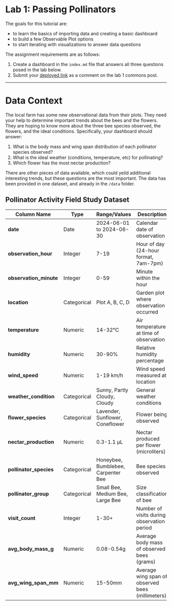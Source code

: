# Lab 1: Passing Pollinators

The goals for this tutorial are:

- to learn the basics of importing data and creating a basic dashboard
- to build a few Observable Plot options
- to start iterating with visualizations to answer data questions

The assignment requirements are as follows:

1. Create a dashboard in the `index.md` file that answers all three questions posed in the lab below.
2. Submit your [deployed link](#4-set-up-your-github-pages-for-your-deployment) as a comment on the lab 1 commons post.

---

# Data Context

The local farm has some new observational data from their plots. They need your help to determine important trends about the bees and the flowers. They are hoping to know more about the three bee species observed, the flowers, and the ideal conditions. Specifically, your dashboard should answer:
  1. What is the body mass and wing span distribution of each pollinator species observed?
  2. What is the ideal weather (conditions, temperature, etc) for pollinating?
  3. Which flower has the most nectar production?

There are other pieces of data available, which could yeild additional interesting trends, but these questions are the most important. The data has been provided in one dataset, and already in the `/data` folder. 

## Pollinator Activity Field Study Dataset

| Column Name | Type | Range/Values | Description |
|-------------|------|--------------|-------------|
| **date** | Date | 2024-06-01 to 2024-06-30 | Calendar date of observation |
| **observation_hour** | Integer | 7-19 | Hour of day (24-hour format, 7am-7pm) |
| **observation_minute** | Integer | 0-59 | Minute within the hour |
| **location** | Categorical | Plot A, B, C, D | Garden plot where observation occurred |
| **temperature** | Numeric | 14-32°C | Air temperature at time of observation |
| **humidity** | Numeric | 30-90% | Relative humidity percentage |
| **wind_speed** | Numeric | 1-19 km/h | Wind speed measured at location |
| **weather_condition** | Categorical | Sunny, Partly Cloudy, Cloudy | General weather conditions |
| **flower_species** | Categorical | Lavender, Sunflower, Coneflower | Flower being observed |
| **nectar_production** | Numeric | 0.3-1.1 μL | Nectar produced per flower (microliters) |
| **pollinator_species** | Categorical | Honeybee, Bumblebee, Carpenter Bee | Bee species observed |
| **pollinator_group** | Categorical | Small Bee, Medium Bee, Large Bee | Size classification of bee |
| **visit_count** | Integer | 1-30+ | Number of visits during observation period |
| **avg_body_mass_g** | Numeric | 0.08-0.54g | Average body mass of observed bees (grams) |
| **avg_wing_span_mm** | Numeric | 15-50mm | Average wing span of observed bees (millimeters) |
